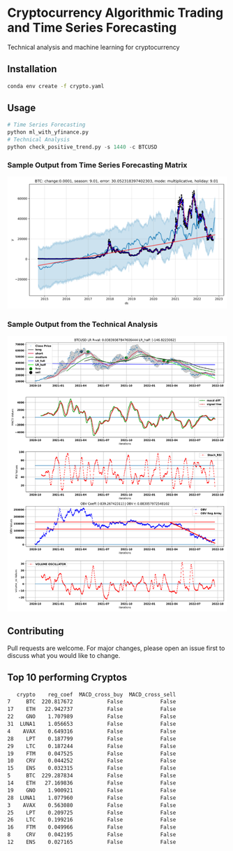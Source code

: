 # Cryptocurrency Algorithmic Trading and Time Series Forecasting

Technical analysis and machine learning for cryptocurrency

## Installation
```bash
conda env create -f crypto.yaml
```

## Usage

```python
# Time Series Forecasting
python ml_with_yfinance.py
# Technical Analysis
python check_positive_trend.py -s 1440 -c BTCUSD
```
### Sample Output from Time Series Forecasting Matrix
![alt text](https://github.com/bszek213/cryptoML/blob/main/forecast_ML/BTC/BTC.png)

### Sample Output from the Technical Analysis
![alt text](https://github.com/bszek213/cryptoML/blob/main/technical_analysis/BTCUSD.svg)

## Contributing
Pull requests are welcome. For major changes, please open an issue first to discuss what you would like to change.

## Top 10 performing Cryptos
```bash
   crypto    reg_coef  MACD_cross_buy  MACD_cross_sell
7     BTC  220.817672           False            False
17    ETH   22.942737           False            False
22    GNO    1.707989           False            False
31  LUNA1    1.056653           False            False
4    AVAX    0.649316           False            False
28    LPT    0.187799           False            False
29    LTC    0.187244           False            False
19    FTM    0.047525           False            False
10    CRV    0.044252           False            False
15    ENS    0.032315           False            False 
5     BTC  229.287834           False            False
14    ETH   27.169836           False            False
19    GNO    1.900921           False            False
28  LUNA1    1.077960           False            False
3    AVAX    0.563080           False            False
25    LPT    0.209725           False            False
26    LTC    0.199216           False            False
16    FTM    0.049966           False            False
8     CRV    0.042195           False            False
12    ENS    0.027165           False            False

```
